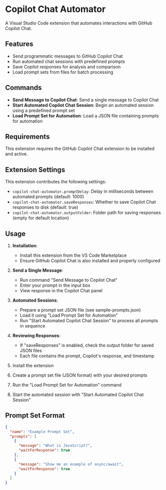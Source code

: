 # Copilot Chat Automator

A Visual Studio Code extension that automates interactions with GitHub Copilot Chat.

## Features

- Send programmatic messages to GitHub Copilot Chat
- Run automated chat sessions with predefined prompts
- Save Copilot responses for analysis and comparison
- Load prompt sets from files for batch processing

## Commands

- **Send Message to Copilot Chat**: Send a single message to Copilot Chat
- **Start Automated Copilot Chat Session**: Begin an automated session using a predefined prompt set
- **Load Prompt Set for Automation**: Load a JSON file containing prompts for automation

## Requirements

This extension requires the GitHub Copilot Chat extension to be installed and active.

## Extension Settings

This extension contributes the following settings:

* `copilot-chat-automator.promptDelay`: Delay in milliseconds between automated prompts (default: 1000)
* `copilot-chat-automator.saveResponses`: Whether to save Copilot Chat responses to disk (default: true)
* `copilot-chat-automator.outputFolder`: Folder path for saving responses (empty for default location)

## Usage

1. **Installation**:
   - Install this extension from the VS Code Marketplace
   - Ensure GitHub Copilot Chat is also installed and properly configured

2. **Send a Single Message**:
   - Run command "Send Message to Copilot Chat"
   - Enter your prompt in the input box
   - View response in the Copilot Chat panel

3. **Automated Sessions**:
   - Prepare a prompt set JSON file (see sample-prompts.json)
   - Load it using "Load Prompt Set for Automation"
   - Run "Start Automated Copilot Chat Session" to process all prompts in sequence

4. **Reviewing Responses**:
   - If "saveResponses" is enabled, check the output folder for saved JSON files
   - Each file contains the prompt, Copilot's response, and timestamp

1. Install the extension
2. Create a prompt set file (JSON format) with your desired prompts
3. Run the "Load Prompt Set for Automation" command
4. Start the automated session with "Start Automated Copilot Chat Session"

## Prompt Set Format

```json
{
  "name": "Example Prompt Set",
  "prompts": [
    {
      "message": "What is JavaScript?",
      "waitForResponse": true
    },
    {
      "message": "Show me an example of async/await",
      "waitForResponse": true
    }
  ]
}
```
